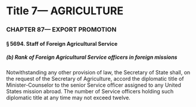 
# Title 7— AGRICULTURE
### CHAPTER 87— EXPORT PROMOTION
#### § 5694. Staff of Foreign Agricultural Service
##### (b) Rank of Foreign Agricultural Service officers in foreign missions

Notwithstanding any other provision of law, the Secretary of State shall, on the request of the Secretary of Agriculture, accord the diplomatic title of Minister-Counselor to the senior Service officer assigned to any United States mission abroad. The number of Service officers holding such diplomatic title at any time may not exceed twelve.
